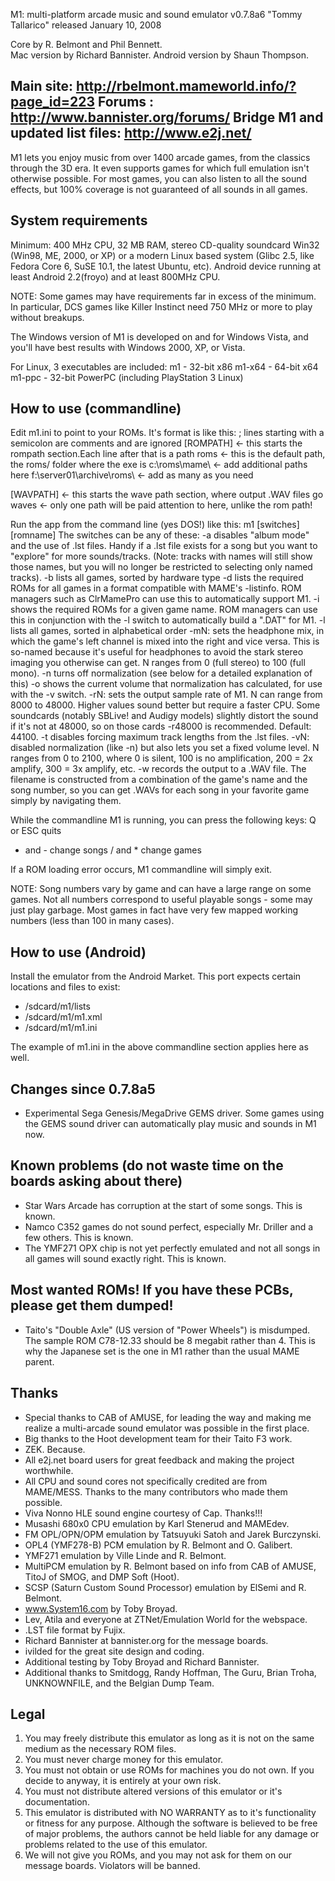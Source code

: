 M1: multi-platform arcade music and sound emulator 
v0.7.8a6 "Tommy Tallarico" released January 10, 2008

Core by R. Belmont and Phil Bennett.  
Mac version by Richard Bannister.
Android version by Shaun Thompson.

Main site: http://rbelmont.mameworld.info/?page_id=223
Forums   : http://www.bannister.org/forums/
Bridge M1 and updated list files: http://www.e2j.net/
---------------------------------------------------------

M1 lets you enjoy music from over 1400 arcade games, from the classics 
through the 3D era.  It even supports games for which full emulation isn't
otherwise possible.  For most games, you can also listen to all the sound
effects, but 100% coverage is not guaranteed of all sounds in all games.


System requirements
-------------------

Minimum: 400 MHz CPU, 32 MB RAM, stereo CD-quality soundcard
Win32 (Win98, ME, 2000, or XP) or a modern Linux based system
(Glibc 2.5, like Fedora Core 6, SuSE 10.1, the latest Ubuntu, etc).
Android device running at least Android 2.2(froyo) and at least 
800MHz CPU.

NOTE: Some games may have requirements far in excess of the minimum.  
In particular, DCS games like Killer Instinct need 750 MHz or more
to play without breakups.

The Windows version of M1 is developed on and for Windows Vista, and
you'll have best results with Windows 2000, XP, or Vista.

For Linux, 3 executables are included:
m1     - 32-bit x86
m1-x64 - 64-bit x64
m1-ppc - 32-bit PowerPC (including PlayStation 3 Linux)

How to use (commandline)
------------------------

Edit m1.ini to point to your ROMs.  It's format is like this:
; lines starting with a semicolon are comments and are ignored
[ROMPATH]   <- this starts the rompath section.Each line after that is a path
roms	    <- this is the default path, the roms/ folder where the exe is
c:\roms\mame\ <- add additional paths here
f:\server01\archive\roms\ <- add as many as you need

[WAVPATH]   <- this starts the wave path section, where output .WAV files go
waves	    <- only one path will be paid attention to here, unlike the
               rom path!


Run the app from the command line (yes DOS!) like this:
m1 [switches] [romname]
The switches can be any of these:
-a disables "album mode" and the use of .lst files.  Handy if a .lst file
   exists for a song but you want to "explore" for more sounds/tracks.
   (Note: tracks with names will still show those names, but you will
   no longer be restricted to selecting only named tracks).
-b lists all games, sorted by hardware type
-d lists the required ROMs for all games in a format compatible with 
   MAME's -listinfo.  ROM managers such as ClrMamePro can use this to
   automatically support M1.
-i shows the required ROMs for a given game name.  ROM managers can use
   this in conjunction with the -l switch to automatically build a ".DAT"
   for M1.
-l lists all games, sorted in alphabetical order
-mN: sets the headphone mix, in which the game's left channel is mixed
   into the right and vice versa.  This is so-named because it's useful
   for headphones to avoid the stark stereo imaging you otherwise can get.
   N ranges from 0 (full stereo) to 100 (full mono).
-n turns off normalization (see below for a detailed explanation of this)
-o shows the current volume that normalization has calculated, for use
   with the -v switch.
-rN: sets the output sample rate of M1.  N can range from 8000 to 48000.
   Higher values sound better but require a faster CPU.  Some soundcards
   (notably SBLive! and Audigy models) slightly distort the sound if it's
   not at 48000, so on those cards -r48000 is recommended.  Default: 44100.
-t disables forcing maximum track lengths from the .lst files.
-vN: disabled normalization (like -n) but also lets you set a fixed 
   volume level.  N ranges from 0 to 2100, where 0 is silent, 100 is
   no amplification, 200 = 2x amplify, 300 = 3x amplify, etc.
-w records the output to a .WAV file.  The filename is constructed from
   a combination of the game's name and the song number, so you can get
   .WAVs for each song in your favorite game simply by navigating them.

While the commandline M1 is running, you can press the following keys:
Q or ESC quits
+ and - change songs
/ and * change games

If a ROM loading error occurs, M1 commandline will simply exit.


NOTE: Song numbers vary by game and can have a large range on some games.
Not all numbers correspond to useful playable songs - some may just play
garbage.  Most games in fact have very few mapped working numbers
(less than 100 in many cases).

How to use (Android)
--------------------
Install the emulator from the Android Market. This port expects certain
locations and files to exist:
* /sdcard/m1/lists
* /sdcard/m1/m1.xml
* /sdcard/m1/m1.ini

The example of m1.ini in the above commandline section applies here as
well.


Changes since 0.7.8a5
---------------------
* Experimental Sega Genesis/MegaDrive GEMS driver.  Some games using the GEMS sound driver can
  automatically play music and sounds in M1 now.


Known problems (do not waste time on the boards asking about there)
--------------
* Star Wars Arcade has corruption at the start of some songs.  This is known.
* Namco C352 games do not sound perfect, especially Mr. Driller and a few others.
  This is known.
* The YMF271 OPX chip is not yet perfectly emulated and not all songs in all
  games will sound exactly right.  This is known.


Most wanted ROMs!  If you have these PCBs, please get them dumped!
------------
* Taito's "Double Axle" (US version of "Power Wheels") is misdumped.  The 
  sample ROM C78-12.33 should be 8 megabit rather than 4.  This is why 
  the Japanese set is the one in M1 rather than the usual MAME parent.

Thanks
------
* Special thanks to CAB of AMUSE, for leading the way and making me 
  realize a multi-arcade sound emulator was possible in the first place.
* Big thanks to the Hoot development team for their Taito F3 work.
* ZEK.  Because.
* All e2j.net board users for great feedback and making the project
  worthwhile.
* All CPU and sound cores not specifically credited are from MAME/MESS.
  Thanks to the many contributors who made them possible.
* Viva Nonno HLE sound engine courtesy of Cap.  Thanks!!!
* Musashi 680x0 CPU emulation by Karl Stenerud and MAMEdev.
* FM OPL/OPN/OPM emulation by Tatsuyuki Satoh and Jarek Burczynski.
* OPL4 (YMF278-B) PCM emulation by R. Belmont and O. Galibert.
* YMF271 emulation by Ville Linde and R. Belmont.
* MultiPCM emulation by R. Belmont based on info from CAB of AMUSE, TitoJ of
  SMOG, and DMP Soft (Hoot).
* SCSP (Saturn Custom Sound Processor) emulation by ElSemi and R. Belmont.
* www.System16.com by Toby Broyad.
* Lev, Atila and everyone at ZTNet/Emulation World for the webspace.
* .LST file format by Fujix.
* Richard Bannister at bannister.org for the message boards.
* ivilded for the great site design and coding.
* Additional testing by Toby Broyad and Richard Bannister.
* Additional thanks to Smitdogg, Randy Hoffman, The Guru, Brian Troha, 
  UNKNOWNFILE, and the Belgian Dump Team.


Legal
-----
1) You may freely distribute this emulator as long as it is not on the same
   medium as the necessary ROM files.
2) You must never charge money for this emulator.
3) You must not obtain or use ROMs for machines you do not own.  If you
   decide to anyway, it is entirely at your own risk.
4) You must not distribute altered versions of this emulator or it's
   documentation.
5) This emulator is distributed with NO WARRANTY as to it's functionality
   or fitness for any purpose.  Although the software is believed to be
   free of major problems, the authors cannot be held liable for any damage
   or problems related to the use of this emulator.
6) We will not give you ROMs, and you may not ask for them on our message
   boards.  Violators will be banned.
